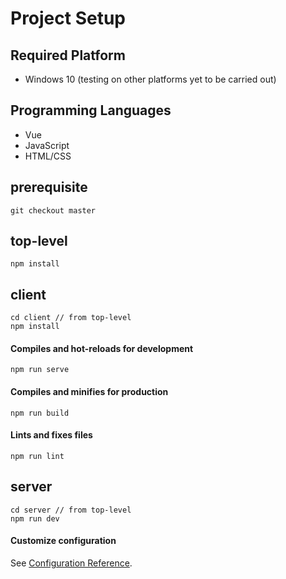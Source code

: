 # Project Setup

## Required Platform

- Windows 10 (testing on other platforms yet to be carried out)

## Programming Languages

- Vue
- JavaScript
- HTML/CSS

## prerequisite

```
git checkout master
```

## top-level

```
npm install
```

## client

```
cd client // from top-level
npm install
```

#### Compiles and hot-reloads for development

```
npm run serve
```

#### Compiles and minifies for production

```
npm run build
```

#### Lints and fixes files

```
npm run lint
```

## server

```
cd server // from top-level
npm run dev
```

#### Customize configuration

See [Configuration Reference](https://cli.vuejs.org/config/).
